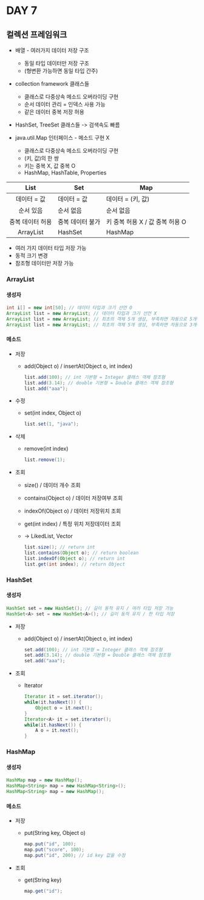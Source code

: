 # DAY 7

## 컬렉션 프레임워크

- 배열 - 여러가지 데이터 저장 구조
  - 동일 타입 데이터만 저장 구조
  - (형변환 가능하면 동일 타입 간주)

- collection framework 클래스들
  - 클래스로 다중상속 메소드 오버라이딩 구현
  - 순서 데이터 관리 = 인덱스 사용 가능
  - 같은 데이터 중복 저장 허용
- HashSet, TreeSet 클래스들 -> 검색속도 빠름
- java.util.Map 인터페이스 - 메소드 구현 X
  - 클래스로 다중상속 메소드 오버라이딩 구현
  - (키, 값)의 한 쌍
  - 키는 중복 X, 값 중복 O
  - HashMap, HashTable, Properties 

|       List       | Set              | Map                             |
| :--------------: | ---------------- | ------------------------------- |
|   데이터 = 값    | 데이터 = 값      | 데이터 = (키, 값)               |
|    순서 있음     | 순서 없음        | 순서 없음                       |
| 중복 데이터 허용 | 중복 데이터 불가 | 키 중복 허용 X / 값 중복 허용 O |
|    ArrayList     | HashSet          | HashMap                         |

- 여러 가지 데이터 타입 저장 가능
- 동적 크기 변경
- 참조형 데이터만 저장 가능

### ArrayList

#### 생성자

``` java
int i[] = new int[50]; // 데이터 타입과 크기 선언 O
ArrayList list = new ArrayList; // 데이터 타입과 크기 선언 X 
ArrayList list = new ArrayList; // 최초의 객체 5개 생성, 부족하면 자동으로 5개씩 증가.
ArrayList list = new ArrayList; // 최초의 객체 5개 생성, 부족하면 자동으로 3개씩 증가.
```

#### 메소드

- 저장

  - add(Object o) / insertAt(Object o, int index)

    ```java
    list.add(100); // int 기본형 = Integer 클래스 객체 참조형
    list.add(3.14); // double 기본형 = Double 클래스 객체 참조형
    list.add("aaa");
    ```

- 수정

  - set(int index, Object o)

    ``` java
    list.set(1, "java");
    ```

- 삭제

  - remove(int index)

    ``` java
    list.remove(1);
    ```

- 조회

  - size() / 데이터 개수 조회

  - contains(Object o) / 데이터 저장여부 조회

  - indexOf(Object o) / 데이터 저장위치 조회

  - get(int index) / 특정 위치 저장데이터 조회

  - -> LikedList, Vector

    ``` java
    list.size(); // return int
    list.contains(Object o); // return boolean 
    list.indexOf(Object o); // return int
    list.get(int index); // return Object
    ```

### HashSet

#### 생성자

``` java
HashSet set = new HashSet(); // 길이 동적 유지 / 여러 타입 저장 가능
HashSet<A> set = new HashSet<A>(); // 길이 동적 유지 / 한 타입 저장
```

- 저장

  - add(Object o) / insertAt(Object o, int index)

    ``` java
    set.add(100); // int 기본형 = Integer 클래스 객체 참조형
    set.add(3.14); // double 기본형 = Double 클래스 객체 참조형
    set.add("aaa");
    ```

- 조회

  - Iterator<E>

    ``` java
    Iterator it = set.iterator();
    while(it.hasNext()) {
    	Object o = it.next();
    }
    Iterator<A> it = set.iterator();
    while(it.hasNext()) {
    	A o = it.next();
    }
    ```

### HashMap

#### 생성자

~~~ java
HashMap map = new HashMap();
HashMap<String> map = new HashMap<String>();
HashMap<String> map = new HashMap();
~~~

#### 메소드

- 저장

  - put(String key, Object o)

    ```java
    map.put("id", 100);
    map.put("score", 100);
    map.put("id", 200); // id key 값을 수정
    ```

- 조회

  - get(String key)

    ``` java
    map.get("id");
    ```

    



